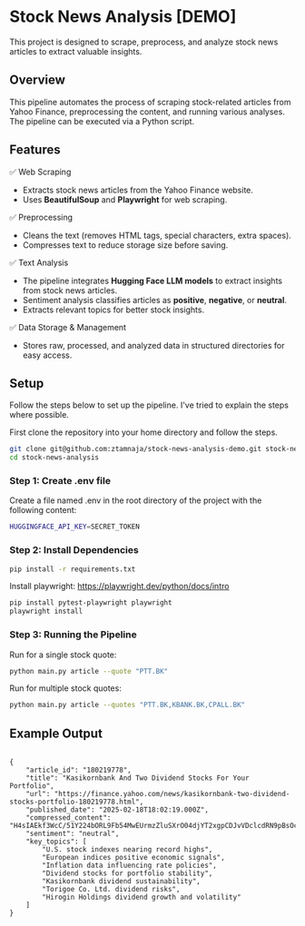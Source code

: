 # Stock News Analysis [DEMO]

This project is designed to scrape, preprocess, and analyze stock news articles to extract valuable insights.

## Overview
This pipeline automates the process of scraping stock-related articles from Yahoo Finance, preprocessing the content, and running various analyses. The pipeline can be executed via a Python script.

## Features
✅ Web Scraping
- Extracts stock news articles from the Yahoo Finance website.  
- Uses **BeautifulSoup** and **Playwright** for web scraping.

✅ Preprocessing
- Cleans the text (removes HTML tags, special characters, extra spaces).  
- Compresses text to reduce storage size before saving.

✅ Text Analysis
- The pipeline integrates **Hugging Face LLM models** to extract insights from stock news articles.
- Sentiment analysis classifies articles as **positive**, **negative**, or **neutral**.  
- Extracts relevant topics for better stock insights.

✅ Data Storage & Management
- Stores raw, processed, and analyzed data in structured directories for easy access.


## Setup
Follow the steps below to set up the pipeline. I've tried to explain the steps where possible.

First clone the repository into your home directory and follow the steps.

  ```bash
  git clone git@github.com:ztamnaja/stock-news-analysis-demo.git stock-news-analysis
  cd stock-news-analysis
  ```

### Step 1: Create .env file
Create a file named .env in the root directory of the project with the following content:
```bash
HUGGINGFACE_API_KEY=SECRET_TOKEN
```


### Step 2: Install Dependencies

```bash
pip install -r requirements.txt

```
Install playwright: https://playwright.dev/python/docs/intro
```bash
pip install pytest-playwright playwright
playwright install
```


### Step 3: Running the Pipeline
Run for a single stock quote:
  ```bash
  python main.py article --quote "PTT.BK"
  ```

Run for multiple stock quotes:

  ```bash
  python main.py article --quotes "PTT.BK,KBANK.BK,CPALL.BK"
  ```


## Example Output
```

{
    "article_id": "180219778",
    "title": "Kasikornbank And Two Dividend Stocks For Your Portfolio",
    "url": "https://finance.yahoo.com/news/kasikornbank-two-dividend-stocks-portfolio-180219778.html",
    "published_date": "2025-02-18T18:02:19.000Z",
    "compressed_content": "H4sIAEkf3WcC/51Y224bORL9Fb54MwEUrmzZluSXrO04djYT2xgpCDJvVDclcdRN9pBsOcr77DfsD...",
    "sentiment": "neutral",
    "key_topics": [
        "U.S. stock indexes nearing record highs",
        "European indices positive economic signals",
        "Inflation data influencing rate policies",
        "Dividend stocks for portfolio stability",
        "Kasikornbank dividend sustainability",
        "Torigoe Co. Ltd. dividend risks",
        "Hirogin Holdings dividend growth and volatility"
    ]
}
```
